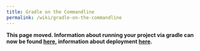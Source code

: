 ```yaml
---
title: Gradle on the Commandline
permalink: /wiki/gradle-on-the-commandline
---
```

**This page moved. Information about running your project via gradle can now be found [here](https://libgdx.com/dev/import_and_running/#command-line), information about deployment [here](https://github.com/libgdx/libgdx/wiki/Deploying-your-application).**